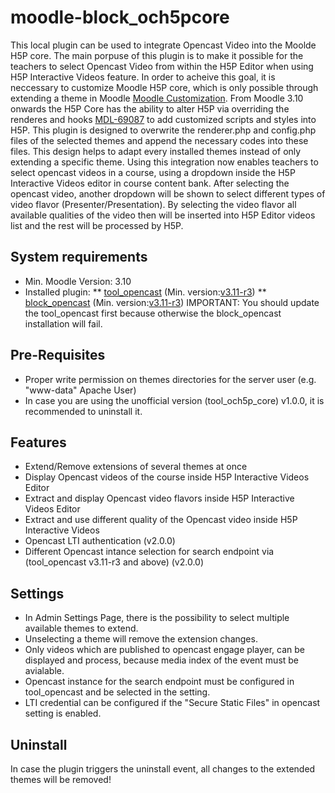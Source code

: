 moodle-block_och5pcore
=====================
This local plugin can be used to integrate Opencast Video into the Moolde H5P core.
The main porpuse of this plugin is to make it possible for the teachers to select Opencast Video from within the H5P Editor when using H5P Interactive Videos feature.
In order to acheive this goal, it is neccessary to customize Moodle H5P core, which is only possible through extending a theme in Moodle <a href="https://h5p.org/moodle-customization">Moodle Customization</a>. From Moodle 3.10 onwards the H5P Core has the ability to alter H5P via overriding the renderes and hooks <a href="https://tracker.moodle.org/browse/MDL-69087">MDL-69087</a> to add customized scripts and styles into H5P.
This plugin is designed to overwrite the renderer.php and config.php files of the selected themes and append the necessary codes into these files. This design helps to adapt every installed themes instead of only extending a specific theme.
Using this integration now enables teachers to select opencast videos in a course, using a dropdown inside the H5P Interactive Videos editor in course content bank. After selecting the opencast video, another dropdown will be shown to select different types of video flavor (Presenter/Presentation). By selecting the video flavor all available qualities of the video then will be inserted into H5P Editor videos list and the rest will be processed by H5P.

System requirements
------------------
* Min. Moodle Version: 3.10
* Installed plugin:
** <a href="https://github.com/Opencast-Moodle/moodle-tool_opencast">tool_opencast</a> (Min. version:<a href="https://github.com/Opencast-Moodle/moodle-tool_opencast/releases/tag/v3.11-r3">v3.11-r3</a>)
** <a href="https://github.com/Opencast-Moodle/moodle-block_opencast">block_opencast</a> (Min. version:<a href="https://github.com/Opencast-Moodle/moodle-block_opencast/releases/tag/v3.11-r3">v3.11-r3</a>)
IMPORTANT: You should update the tool_opencast first because otherwise the block_opencast installation will fail.

Pre-Requisites
------------------
* Proper write permission on themes directories for the server user (e.g. "www-data" Apache User)
* In case you are using the unofficial version (tool_och5p_core) v1.0.0, it is recommended to uninstall it.

Features
------------------
* Extend/Remove extensions of several themes at once
* Display Opencast videos of the course inside H5P Interactive Videos Editor
* Extract and display Opencast video flavors inside H5P Interactive Videos Editor
* Extract and use different quality of the Opencast video inside H5P Interactive Videos
* Opencast LTI authentication (v2.0.0)
* Different Opencast intance selection for search endpoint via (tool_opencast v3.11-r3 and above) (v2.0.0)

Settings
------------------
* In Admin Settings Page, there is the possibility to select multiple available themes to extend.
* Unselecting a theme will remove the extension changes.
* Only videos which are published to opencast engage player, can be displayed and process, because media index of the event must be avialable.
* Opencast instance for the search endpoint must be configured in tool_opencast and be selected in the setting.
* LTI credential can be configured if the "Secure Static Files" in opencast setting is enabled.

Uninstall
------------------
In case the plugin triggers the uninstall event, all changes to the extended themes will be removed!
